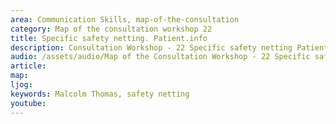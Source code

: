 ```yaml
---
area: Communication Skills, map-of-the-consultation
category: Map of the consultation workshop 22
title: Specific safety netting. Patient.info
description: Consultation Workshop - 22 Specific safety netting Patient.info
audio: /assets/audio/Map of the Consultation Workshop - 22 Specific safety netting. Patient.info - MQ.mp3
article: 
map:
ljog:  
keywords: Malcolm Thomas, safety netting
youtube: 
--- 
```

